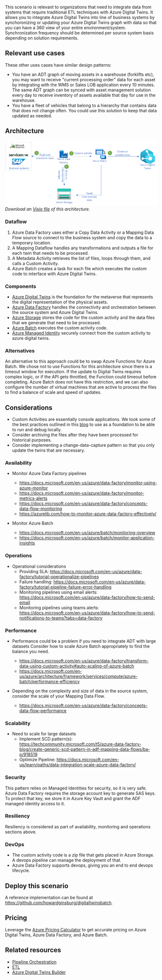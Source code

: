 This scenario is relevant to organizations that need to integrate data from systems that require traditional ETL techniques with Azure Digital Twins. It allows you to integrate Azure Digital Twins into line of business systems by synchoronizing or updating your Azure Digital Twins graph with data so that you can have a 360 view of your entire environment/system. Synchronization frequency should be determined per source system basis depending on solution requirements.

## Relevant use cases

These other uses cases have similar design patterns:

- You have an ADT graph of moving assets in a warehouse (forklifts etc), you may want to receive "current processing order" data for each asset by integrating with the WMS or Sales LOB application every 10 minutes. The same ADT graph can be synced with asset management solution every day to receive inventory of assets available that day for use in the warehouse.
- You have a fleet of vehicles that belong to a hierarchy that contains data that does not change often.  You could use this solution to keep that data updated as needed.

## Architecture

![Azure Digital Twins Batch Update Architecture](media/azure-digital-twins-batch-update-diagram.png)
_Download an [Visio file](media/azure-digital-twins-batch-update-diagram.vsdx) of this architecture._

### Dataflow

1. Azure Data Factory uses either a Copy Data Activity or a Mapping Data Flow source to connect to the business system and copy the data to a temporary location.
2. A Mapping Dataflow handles any transformations and outputs a file for each twin that needs to be processed.
3. A Metadata Activity retrieves the list of files, loops through them, and calls a Custom Activity.
4. Azure Batch creates a task for each file which executes the custom code to interface with Azure Digital Twins.

### Components

- [Azure Digital Twins](https://azure.microsoft.com/services/digital-twins) is the foundation for the metaverse that represents the digital representation of the physical assets.
- [Azure Data Factory](https://azure.microsoft.com/services/data-factory) handles the connectivity and orchestration between the source system and Azure Digital Twins.
- [Azure Storage](https://azure.microsoft.com/services/storage) stores the code for the custom activity and the data files that we generate that need to be processed.
- [Azure Batch](https://azure.microsoft.com/services/batch) executes the custom activity code.
- [Azure Managed Identity](https://azure.microsoft.com/services/active-directory) securely connect from the custom activity to azure digital twins.

### Alternatives

An alternative to this approach could be to swap Azure Functions for Azure Batch.  We chose not to use Functions for this architecture since there is a timeout window for execution.  If the update to Digital Twins requires complex logic, or if the API gets throttled, the Function could timeout before completing.  Azure Batch does not have this restriction, and we can also configure the number of virtual machines that are active to process the files to find a balance of scale and speed of updates.

## Considerations

- Custom Activities are essentially console applications.  We took some of the best practices outlined in this [blog](https://mrpaulandrew.com/2018/11/12/creating-an-azure-data-factory-v2-custom-activity/) to use as a foundation to be able to run and debug locally.
- Consider archiving the files after they have been processed for historical purposes.
- Consider implementing a change-data-capture pattern so that you only update the twins that are necessary.

### Availability

- Monitor Azure Data Factory pipelines
  - https://docs.microsoft.com/en-us/azure/data-factory/monitor-using-azure-monitor
  - https://docs.microsoft.com/en-us/azure/data-factory/monitor-metrics-alerts
  - https://docs.microsoft.com/en-us/azure/data-factory/concepts-data-flow-monitoring
  - https://azurelib.com/how-to-monitor-azure-data-factory-effectively/

- Monitor Azure Batch
  - https://docs.microsoft.com/en-us/azure/batch/monitoring-overview
  - https://docs.microsoft.com/en-us/azure/batch/monitor-application-insights

### Operations

- Operational considerations 
  - Providing SLA: https://docs.microsoft.com/en-us/azure/data-factory/tutorial-operationalize-pipelines
  - Failure handling: https://docs.microsoft.com/en-us/azure/data-factory/tutorial-pipeline-failure-error-handling
  - Monitoring pipelines using email alerts: https://docs.microsoft.com/en-us/azure/data-factory/how-to-send-email
  - Monitoring pipelines using teams alerts: https://docs.microsoft.com/en-us/azure/data-factory/how-to-send-notifications-to-teams?tabs=data-factory


### Performance

- Performance could be a problem if you need to integrate ADT with large datasets  Consider how to scale Azure Batch appropriately to find the balance you need.
  - https://docs.microsoft.com/en-us/azure/data-factory/transform-data-using-custom-activity#auto-scaling-of-azure-batch
  - https://docs.microsoft.com/en-us/azure/architecture/framework/services/compute/azure-batch/performance-efficiency

- Depending on the complexity and size of data in the source system, consider the scale of your Mapping Data Flow.
  - https://docs.microsoft.com/en-us/azure/data-factory/concepts-data-flow-performance

### Scalability

- Need to scale for large datasets
  - Implement SCD pattern(s): https://techcommunity.microsoft.com/t5/azure-data-factory-blog/create-generic-scd-pattern-in-adf-mapping-data-flows/ba-p/918519
  - Optimize Pipeline: https://docs.microsoft.com/en-us/learn/paths/data-integration-scale-azure-data-factory/

### Security

This pattern relies on Managed Identities for security, so it is very safe.  Azure Data Factory requires the storage account key to generate SAS keys.  To protect that key, we store it in Azure Key Vault and grant the ADF managed identity access to it.

### Resiliency

Resiliency is considered as part of availability, monitoring and operations sections above. 

### DevOps

- The custom activity code is a zip file that gets placed in Azure Storage.  A devops pipeline can manage the deployment of that.
- Azure Data Factory supports devops, giving you an end to end devops lifecycle.

## Deploy this scenario

A reference implementation can be found at https://github.com/howardginsburg/digitaltwinsbatch.

## Pricing

Leverage the [Azure Pricing Calculator](https://azure.microsoft.com/pricing/calculator/) to get accurate pricing on Azure Digital Twins, Azure Data Factory, and Azure Batch.
 
## Related resources

- [Pipeline Orchestration](https://docs.microsoft.com/en-us/azure/architecture/data-guide/technology-choices/pipeline-orchestration-data-movement)
- [ETL](https://docs.microsoft.com/en-us/azure/architecture/data-guide/relational-data/etl)
- [Azure Digital Twins Builder](https://docs.microsoft.com/en-us/azure/architecture/solution-ideas/articles/azure-digital-twins-builder)

